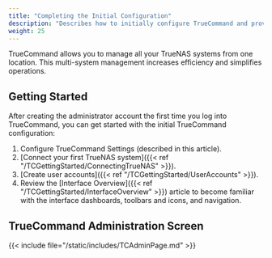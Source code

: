 ```yaml
---
title: "Completing the Initial Configuration"
description: "Describes how to initially configure TrueCommand and provides information on the Administration screen to add certificates, licenses, configure LDAP, SSL, and alert settings."
weight: 25
---
```


TrueCommand allows you to manage all your TrueNAS systems from one location. This multi-system management increases efficiency and simplifies operations.

## Getting Started
After creating the administrator account the first time you log into TrueCommand, you can get started with the initial TrueCommand configuration:

1. Configure TrueCommand Settings (described in this article).
2. [Connect your first TrueNAS system]({{< ref "/TCGettingStarted/ConnectingTrueNAS" >}}).
3. [Create user accounts]({{< ref "/TCGettingStarted/UserAccounts" >}}).
4. Review the [Interface Overview]({{< ref "/TCGettingStarted/InterfaceOverview" >}}) article to become familiar with the interface dashboards, toolbars and icons, and navigation.

## TrueCommand Administration Screen

{{< include file="/static/includes/TCAdminPage.md" >}}
